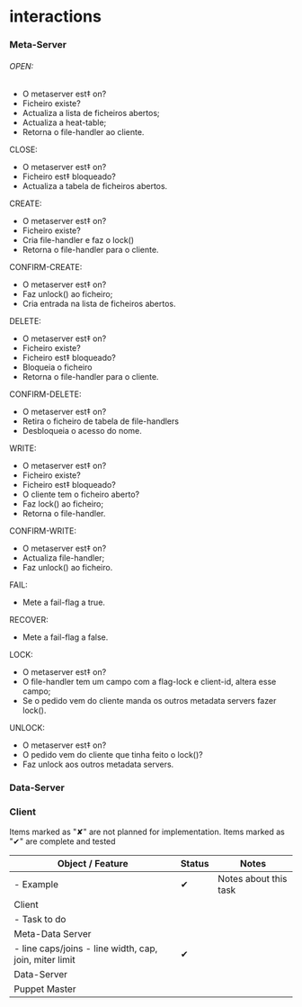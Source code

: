 interactions
======

### Meta-Server
###### OPEN:
- O metaserver est‡ on?
- Ficheiro existe?
- Actualiza a lista de ficheiros abertos;
- Actualiza a heat-table;
- Retorna o file-handler ao cliente.

CLOSE:
- O metaserver est‡ on?
- Ficheiro est‡ bloqueado?
- Actualiza a tabela de ficheiros abertos.

CREATE:
- O metaserver est‡ on?
- Ficheiro existe?
- Cria file-handler e faz o lock()
- Retorna o file-handler para o cliente.

CONFIRM-CREATE:
- O metaserver est‡ on?
- Faz unlock() ao ficheiro;
- Cria entrada na lista de ficheiros abertos.

DELETE:
- O metaserver est‡ on?
- Ficheiro existe?
- Ficheiro est‡ bloqueado?
- Bloqueia o ficheiro
- Retorna o file-handler para o cliente.

CONFIRM-DELETE:
- O metaserver est‡ on?
- Retira o ficheiro de tabela de file-handlers
- Desbloqueia o acesso do nome.

WRITE:
- O metaserver est‡ on?
- Ficheiro existe?
- Ficheiro est‡ bloqueado?
- O cliente tem o ficheiro aberto?
- Faz lock() ao ficheiro;
- Retorna o file-handler.

CONFIRM-WRITE:
- O metaserver est‡ on?
- Actualiza file-handler;
- Faz unlock() ao ficheiro.

FAIL:
- Mete a fail-flag a true.

RECOVER:
- Mete a fail-flag a false.

LOCK:
- O metaserver est‡ on?
- O file-handler tem um campo com a flag-lock e client-id, altera esse campo;
- Se o pedido vem do cliente manda os outros metadata servers fazer lock().

UNLOCK:
- O metaserver est‡ on?
- O pedido vem do cliente que tinha feito o lock()?
- Faz unlock aos outros metadata servers.



### Data-Server

### Client



Items marked as "✘" are not planned for implementation. 
Items marked as "✔" are complete and tested

<table>
  <thead>
    <tr><th>Object / Feature</th><th>Status</th><th>Notes</th></tr>
  </thead>
  <tbody>
    <tr> <td>- Example</td> <td>✔</td> <td>Notes about this task</td> </tr>
    <tr> <td>Client</td> <td> </td><td> </td></tr>
    <tr> <td>- Task to do</td><td> </td><td> </td></tr>
    <tr> <td>Meta-Data Server</td><td> </td><td> </td></tr>
    <tr> <td>- line caps/joins - line width, cap, join, miter limit</td><td>✔</td><td> </td></tr>
    <tr> <td>Data-Server</td><td> </td><td> </td></tr>
    <tr> <td>Puppet Master</td><td> </td><td> </td></tr>
    
  </tbody>
</table>
